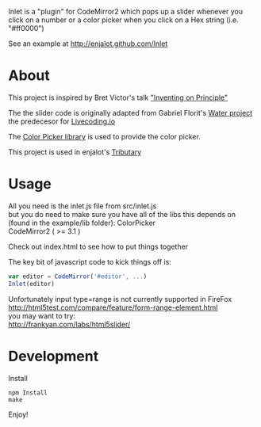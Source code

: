 Inlet is a "plugin" for CodeMirror2 which pops up a slider whenever you click on a number or a color picker when you click on a Hex string (i.e. "#ff0000")

See an example at http://enjalot.github.com/Inlet

# About

This project is inspired by Bret Victor's talk ["Inventing on Principle"](https://vimeo.com/36579366)  

The the slider code is originally adapted from Gabriel Florit's [Water project](http://gabrielflor.it/water) the predecesor for [Livecoding.io](http://livecoding.io)

The [Color Picker library](https://github.com/mudcube/Color-Picker) is used to provide the color picker.

This project is used in enjalot's [Tributary](http://tributary.io)  


# Usage

All you need is the inlet.js file from src/inlet.js  
but you do need to make sure you have all of the libs this depends on (found in the example/lib folder):
ColorPicker  
CodeMirror2 ( >= 3.1 )  

Check out index.html to see how to put things together

The key bit of javascript code to kick things off is:
```javascript
var editor = CodeMirror('#editor', ...)
Inlet(editor)
```

Unfortunately input type=range is not currently supported in FireFox  
http://html5test.com/compare/feature/form-range-element.html    
you may want to try:  
http://frankyan.com/labs/html5slider/  

# Development

Install
```
npm Install
make
```

Enjoy!
